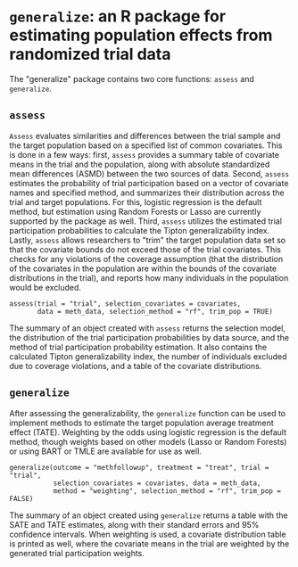 # `generalize`: an R package for estimating population effects from randomized trial data

The "generalize" package contains two core functions: `assess` and `generalize`.

## `assess`
`Assess`  evaluates similarities and differences between the trial sample and the target population based on a specified list of common covariates.  This is done in a few ways: first, `assess` provides a summary table of covariate means in the trial and the population, along with absolute standardized mean differences (ASMD) between the two sources of data.  Second, `assess` estimates the probability of trial participation based on a vector of covariate names and specified method, and summarizes their distribution across the trial and target populations.  For this, logistic regression is the default method, but estimation using Random Forests or Lasso are currently supported by the package as well.  Third, `assess` utilizes the estimated trial participation probabilities to calculate the Tipton generalizability index.  Lastly, `assess` allows researchers to "trim" the target population data set so that the covariate bounds do not exceed those of the trial covariates.  This checks for any violations of the coverage assumption (that the distribution of the covariates in the population are within the bounds of the covariate distributions in the trial), and reports how many individuals in the population would be excluded.

```
assess(trial = "trial", selection_covariates = covariates, 
       data = meth_data, selection_method = "rf", trim_pop = TRUE)
```

The summary of an object created with `assess` returns the selection model, the distribution of the trial participation probabilities by data source, and the method of trial participation probability estimation.  It also contains the calculated Tipton generalizability index, the number of individuals excluded due to coverage violations, and a table of the covariate distributions.

## `generalize`
After assessing the generalizability, the `generalize` function can be used to implement methods to estimate the target population average treatment effect (TATE).  Weighting by the odds using logistic regression is the default method, though weights based on other models (Lasso or Random Forests) or using BART or TMLE are available for use as well.

```
generalize(outcome = "methfollowup", treatment = "treat", trial = "trial", 
           selection_covariates = covariates, data = meth_data, 
           method = "weighting", selection_method = "rf", trim_pop = FALSE)
```

The summary of an object created using `generalize` returns a table with the SATE and TATE estimates, along with their standard errors and 95% confidence intervals.  When weighting is used, a covariate distribution table is printed as well, where the covariate means in the trial are weighted by the generated trial participation weights.
